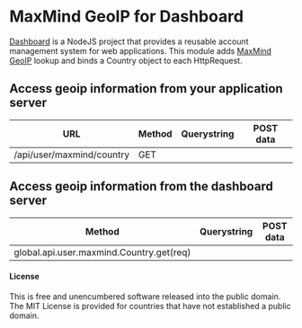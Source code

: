 # MaxMind GeoIP for Dashboard

[Dashboard](https://github.com/userappstore/dashboard) is a NodeJS project that provides a reusable account management system for web applications.  This module adds [MaxMind GeoIP](https://maxmind.com) lookup and binds a Country object to each HttpRequest.

## Access geoip information from your application server

| URL                                  | Method | Querystring  | POST data  |
|--------------------------------------|--------|--------------|------------|
|/api/user/maxmind/country             | GET    |              |            |

## Access geoip information from the dashboard server

| Method                                             | Querystring  | POST data  |
|----------------------------------------------------|--------------|------------|
|global.api.user.maxmind.Country.get(req)            |              |            |

#### License

This is free and unencumbered software released into the public domain.  The MIT License is provided for countries that have not established a public domain.